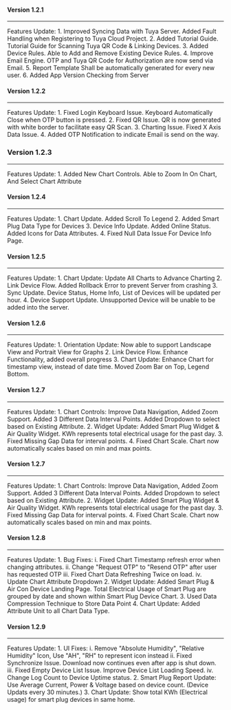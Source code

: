
#### Version 1.2.1
---------------------
<en-US>
    Features Update:
    1. Improved Syncing Data with Tuya Server. Added Fault Handling when Registering to Tuya Cloud Project.
    2. Added Tutorial Guide. Tutorial Guide for Scanning Tuya QR Code & Linking Devices.
    3. Added Device Rules. Able to Add and Remove Existing Device Rules.
    4. Improve Email Engine. OTP and Tuya QR Code for Authorization are now send via Email.
    5. Report Template Shall be automatically generated for every new user.
    6. Added App Version Checking from Server
</en-US>

#### Version 1.2.2
---------------------
<en-US>
    Features Update:
    1. Fixed Login Keyboard Issue. Keyboard Automatically Close when OTP button is pressed.
    2. Fixed QR Issue. QR is now generated with white border to facilitate easy QR Scan.
    3. Charting Issue. Fixed X Axis Data Issue.
    4. Added OTP Notification to indicate Email is send on the way.
</en-US>

### Version 1.2.3
---------------------
<en-US>
    Features Update:
    1. Added New Chart Controls. Able to Zoom In On Chart, And Select Chart Attribute
</en-US>

#### Version 1.2.4
---------------------
<en-US>
    Features Update:
    1. Chart Update. Added Scroll To Legend
    2. Added Smart Plug Data Type for Devices
    3. Device Info Update. Added Online Status. Added Icons for Data Attributes.
    4. Fixed Null Data Issue For Device Info Page.
</en-US>

#### Version 1.2.5
---------------------
<en-US>
    Features Update:
    1. Chart Update: Update All Charts to Advance Charting
    2. Link Device Flow. Added Rollback Error to prevent Server from crashing
    3. Sync Update. Device Status, Home Info, List of Devices will be updated per hour.
    4. Device Support Update. Unsupported Device will be unable to be added into the server.
</en-US>

#### Version 1.2.6
---------------------
<en-US>
    Features Update:
    1. Orientation Update: Now able to support Landscape View and Portrait View for Graphs
    2. Link Device Flow. Enhance Functionality, added overall progress
    3. Chart Update: Enhance Chart for timestamp view, instead of date time. Moved Zoom Bar on Top, Legend Bottom.
</en-US>

#### Version 1.2.7
---------------------
<en-US>
    Features Update:
    1. Chart Controls: Improve Data Navigation, Added Zoom Support. Added 3 Different Data Interval Points. Added Dropdown to select based on Existing Attribute.
    2. Widget Update: Added Smart Plug Widget & Air Quality Widget. KWh represents total electrical usage for the past day.
    3. Fixed Missing Gap Data for interval points.
    4. Fixed Chart Scale. Chart now automatically scales based on min and max points.
</en-US>

#### Version 1.2.7
---------------------
<en-US>
    Features Update:
    1. Chart Controls: Improve Data Navigation, Added Zoom Support. Added 3 Different Data Interval Points. Added Dropdown to select based on Existing Attribute.
    2. Widget Update: Added Smart Plug Widget & Air Quality Widget. KWh represents total electrical usage for the past day.
    3. Fixed Missing Gap Data for interval points.
    4. Fixed Chart Scale. Chart now automatically scales based on min and max points.
</en-US>

#### Version 1.2.8
---------------------
<en-US>
    Features Update:
    1. Bug Fixes: 
        i. Fixed Chart Timestamp refresh error when changing attributes.
        ii. Change "Request OTP" to "Resend OTP" after user has requested OTP
        iii. Fixed Chart Data Refreshing Twice on load.
        iv. Update Chart Attribute Dropdown
    2. Widget Update: Added Smart Plug & Air Con Device Landing Page. Total Electrical Usage of Smart Plug are grouped by date and shown within Smart Plug Device Chart.
    3. Used Data Compression Technique to Store Data Point
    4. Chart Update: Added Attribute Unit to all Chart Data Type.
</en-US>

#### Version 1.2.9
---------------------
<en-US>
    Features Update:
    1. UI Fixes: 
        i. Remove "Absolute Humidity", "Relative Humidity" Icon, Use "AH", "RH" to represent icon instead
        ii. Fixed Synchronize Issue. Download now continues even after app is shut down.
        iii. Fixed Empty Device List Issue. Improve Device List Loading Speed.
        iv. Change Log Count to Device Uptime status.
    2. Smart Plug Report Update: Use Average Current, Power & Voltage based on device count. (Device Updats every 30 minutes.)
    3. Chart Update: Show total KWh (Electrical usage) for smart plug devices in same home.
</en-US>
